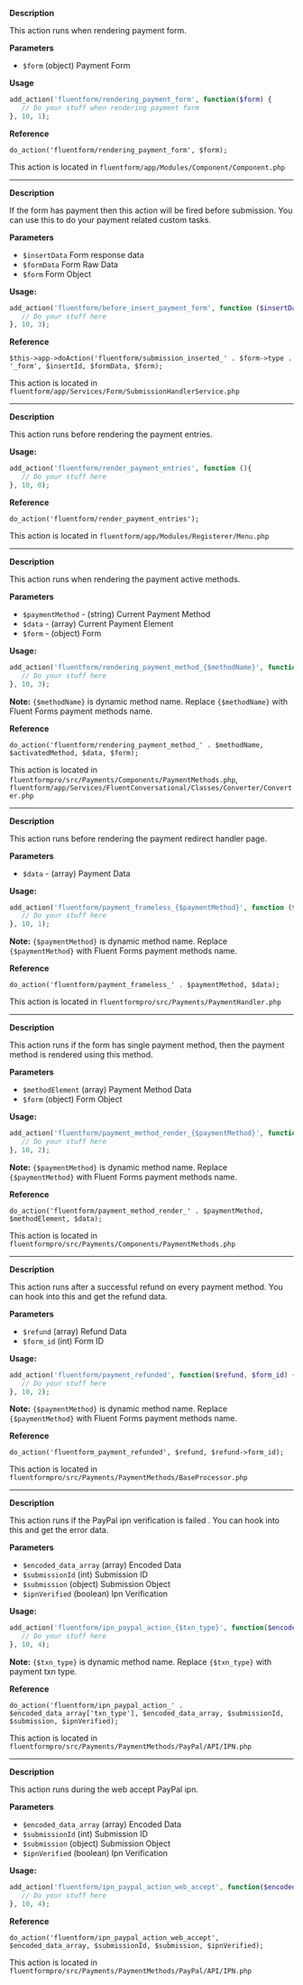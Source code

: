 
<explain-block title="fluentform/rendering_payment_form">

**Description**

This action runs when rendering payment form.

**Parameters**
- `$form` (object) Payment Form

**Usage**
```php 
add_action('fluentform/rendering_payment_form', function($form) {
   // Do your stuff when rendering payment form
}, 10, 1);
```

**Reference**

`do_action('fluentform/rendering_payment_form', $form);`

This action is located in `fluentform/app/Modules/Component/Component.php`

</explain-block>

------------------------------------------

<explain-block title="fluentform/before_insert_payment_form">

**Description**

If the form has payment then this action will be fired before submission. You can use this to do your payment related custom tasks.

**Parameters**
- `$insertData` Form response data
- `$formData` Form Raw Data
- `$form` Form Object

**Usage:**
```php 
add_action('fluentform/before_insert_payment_form', function ($insertData, $formRawData, $form){
   // Do your stuff here
}, 10, 3);
```

**Reference**

`$this->app->doAction('fluentform/submission_inserted_' . $form->type . '_form', $insertId, $formData, $form);`

This action is located in `fluentform/app/Services/Form/SubmissionHandlerService.php`

</explain-block>

------------------------------------------

<explain-block title="fluentform/render_payment_entries">

**Description**

This action runs before rendering the payment entries.

**Usage:**
```php 
add_action('fluentform/render_payment_entries', function (){
   // Do your stuff here
}, 10, 0);
```

**Reference**

`do_action('fluentform/render_payment_entries');`

This action is located in `fluentform/app/Modules/Registerer/Menu.php`

</explain-block>

------------------------------------------

<explain-block title="fluentform/rendering_payment_method_{$methodName}">

**Description**

This action runs when rendering the payment active methods.

**Parameters**
- `$paymentMethod` - (string) Current Payment Method
- `$data` - (array)  Current Payment Element
- `$form` - (object) Form

**Usage:**
```php 
add_action('fluentform/rendering_payment_method_{$methodName}', function ($paymentMethod, $data, $form){
   // Do your stuff here
}, 10, 3);
```

**Note:** `{$methodName}` is dynamic method name. Replace `{$methodName}` with Fluent Forms payment methods name.

**Reference**

`do_action('fluentform/rendering_payment_method_' . $methodName, $activatedMethod, $data, $form);`

This action is located in `fluentformpro/src/Payments/Components/PaymentMethods.php`, `fluentform/app/Services/FluentConversational/Classes/Converter/Converter.php`

</explain-block>

------------------------------------------

<explain-block title="fluentform/payment_frameless_{$paymentMethod}">

**Description**

This action runs before rendering the payment redirect handler page.

**Parameters**
- `$data` - (array) Payment Data

**Usage:**
```php 
add_action('fluentform/payment_frameless_{$paymentMethod}', function ($data){
   // Do your stuff here
}, 10, 1);
```

**Note:** `{$paymentMethod}` is dynamic method name. Replace `{$paymentMethod}` with Fluent Forms payment methods name.

**Reference**

`do_action('fluentform/payment_frameless_' . $paymentMethod, $data);`

This action is located in `fluentformpro/src/Payments/PaymentHandler.php`

</explain-block>

------------------------------------------

<explain-block title="fluentform/payment_method_render_{$paymentMethod}">

**Description**

This action runs if the form has single payment method, then the payment method is rendered using this method.

**Parameters**
- `$methodElement` (array) Payment Method Data
- `$form` (object) Form Object

**Usage:**
```php 
add_action('fluentform/payment_method_render_{$paymentMethod}', function ($methodElement, $data){
   // Do your stuff here
}, 10, 2);
```

**Note:** `{$paymentMethod}` is dynamic method name. Replace `{$paymentMethod}` with Fluent Forms payment methods name.

**Reference**

`do_action('fluentform/payment_method_render_' . $paymentMethod, $methodElement, $data);`

This action is located in `fluentformpro/src/Payments/Components/PaymentMethods.php`

</explain-block>

------------------------------------------

<explain-block title="fluentform/payment_refunded">

**Description**

This action runs after a successful refund on every payment method. You can hook into this and get the refund data.

**Parameters**
- `$refund` (array)  Refund Data
- `$form_id` (int) Form ID

**Usage:**
```php 
add_action('fluentform/payment_refunded', function($refund, $form_id) {
   // Do your stuff here
}, 10, 2);
```

**Note:** `{$paymentMethod}` is dynamic method name. Replace `{$paymentMethod}` with Fluent Forms payment methods name.

**Reference**

`do_action('fluentform_payment_refunded', $refund, $refund->form_id);`

This action is located in `fluentformpro/src/Payments/PaymentMethods/BaseProcessor.php`

</explain-block>

------------------------------------------

<explain-block title="fluentform/ipn_paypal_action_{$txn_type}">

**Description**

This action runs if the PayPal ipn verification is failed . You can hook into this and get the error data.

**Parameters**
- `$encoded_data_array` (array) Encoded Data
- `$submissionId` (int) Submission ID
- `$submission` (object) Submission Object
- `$ipnVerified` (boolean) Ipn Verification

**Usage:**
```php 
add_action('fluentform/ipn_paypal_action_{$txn_type}', function($encoded_data_array, $submissionId, $submission, $ipnVerified) {
   // Do your stuff here
}, 10, 4);
```

**Note:** `{$txn_type}` is dynamic method name. Replace `{$txn_type}` with payment txn type.

**Reference**

`do_action('fluentform/ipn_paypal_action_' . $encoded_data_array['txn_type'], $encoded_data_array, $submissionId, $submission, $ipnVerified);`

This action is located in `fluentformpro/src/Payments/PaymentMethods/PayPal/API/IPN.php`

</explain-block>

------------------------------------------

<explain-block title="fluentform/ipn_paypal_action_web_accept">

**Description**

This action runs during the web accept PayPal ipn.

**Parameters**
- `$encoded_data_array` (array) Encoded Data
- `$submissionId` (int) Submission ID
- `$submission` (object) Submission Object
- `$ipnVerified` (boolean) Ipn Verification

**Usage:**
```php 
add_action('fluentform/ipn_paypal_action_web_accept', function($encoded_data_array, $submissionId, $submission, $ipnVerified) {
   // Do your stuff here
}, 10, 4);
```

**Reference**

`do_action('fluentform/ipn_paypal_action_web_accept', $encoded_data_array, $submissionId, $submission, $ipnVerified);`

This action is located in `fluentformpro/src/Payments/PaymentMethods/PayPal/API/IPN.php`

</explain-block>





